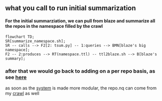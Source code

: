 ## what you call to run initial summarization

#### For the initial summarziation, we can pull from blaze and summarize all the repos in the namespace filled by the crawl

```mermaid
flowchart TD;
SR[summarize_namespace.sh];
SR -- calls --> F2[2: tsum.py] -- 1:queries --> BMN[blaze's big namespace];
F2 -- 2:produces --> RT(namespace.ttl) -- ttl2blaze.sh --> B[blaze's summary];
```

### after that we would go back to adding on a per repo basis, as see [here](call.md)

as soon as the [system](https://github.com/MBcode/ec/blob/master/system.md) is made more modular, the repo.nq can come from my [crawl](https://github.com/MBcode/ec/tree/master/crawl) as well
